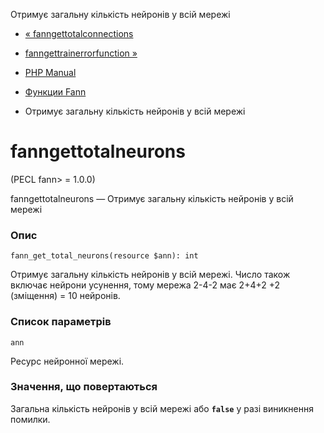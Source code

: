 Отримує загальну кількість нейронів у всій мережі

-   [« fanngettotalconnections](function.fann-get-total-connections.html)
    
-   [fanngettrainerrorfunction »](function.fann-get-train-error-function.html)
    
-   [PHP Manual](index.md)
    
-   [Функции Fann](ref.fann.md)
    
-   Отримує загальну кількість нейронів у всій мережі
    

# fanngettotalneurons

(PECL fann> = 1.0.0)

fanngettotalneurons — Отримує загальну кількість нейронів у всій мережі

### Опис

```methodsynopsis
fann_get_total_neurons(resource $ann): int
```

Отримує загальну кількість нейронів у всій мережі. Число також включає нейрони усунення, тому мережа 2-4-2 має 2+4+2 +2 (зміщення) = 10 нейронів.

### Список параметрів

`ann`

Ресурс нейронної мережі.

### Значення, що повертаються

Загальна кількість нейронів у всій мережі або **`false`** у разі виникнення помилки.